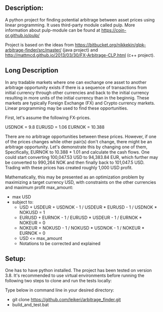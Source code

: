 ## Description:
A python project for finding potential arbitrage between asset prices using linear programming. It uses third-party module called pulp. More information about pulp-module can be found at https://coin-or.github.io/pulp/

Project is based on the ideas from https://bitbucket.org/nikkekin/glpk-arbitrage-finder/src/master/ (java project) and http://mattmcd.github.io/2013/03/30/FX-Arbitrage-CLP.html (c++ project).

## Long Description
In any tradable markets where one can exchange one asset to another arbitrage opportunity exists if there is a sequence of transactions from initial currency through other currencies and back to the initial currency resulting in more units of the initial currency than in the beginnig. These markets are typically Foreign Exchange (FX) and Crypto currency markets. Linear programming may be used to find these opportunities.

First, let's assume the following FX-prices.

USDNOK = 9.8
EURUSD = 1.06
EURNOK = 10.388

There are no arbitrage opportunities between these prices. However, if one of the prices changes while other pair(s) don't change, there might be an arbitrage opportunity. Let's demonstrate this by changing one of them, Specifically, EURNOK to 10.388 * 1.01 and calculate the cash flows. One could start converting 100,047.53 USD to 94,383.84 EUR, which further may be converted to 990,264 NOK and then finally back to 101,047.5 USD. Trading with these prices has created roughly 1,000 USD profit.

Mathematically, this may be presented as an optimization problem by maximizing a target currency USD, with constraints on the other currencies and maximum profit max_amount:

- max USD
 - subject to:
    - USD + USDEUR + USDNOK - 1 / USDEUR * EURUSD - 1 / USDNOK * NOKUSD = 1
    - EURUSD + EURNOK - 1 / EURUSD * USDEUR - 1 / EURNOK * NOKEUR = 0
    - NOKEUR + NOKUSD - 1 / NOKUSD * USDNOK - 1 / NOKEUR * EURNOK = 0
    - USD <= max_amount
    - Notations to be corrected and explained

## Setup:
One has to have python installed. The project has been tested on version 3.8. It's recommended to use virtual environments before running the following two steps to clone and run the tests locally:

Type below in command line in your desired directory:
  - git clone https://github.com/leikeri/arbitrage_finder.git
  - build_and_test.bat
